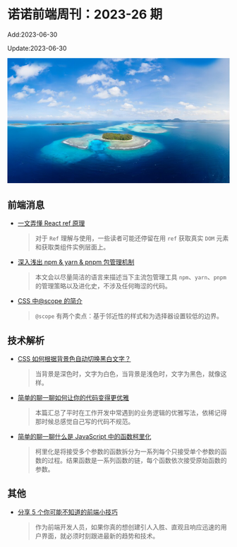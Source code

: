 <!--
 * @Description: weekly-26
 * @Author: zoeblow
 * @Email: zoeblow@gmail.com
 * @Date: 2023-01-01 20:20:35
 * @LastEditors: zoeblow
 * @LastEditTime: 2023-06-30 13:26:28
 * @FilePath: \nuofe-weekly1\2023\weekly-26.md
 -->

# 诺诺前端周刊：2023-26 期

Add:2023-06-30

Update:2023-06-30

![202326](../images/2023/202326.jpg)

## 前端消息

- [一文弄懂 React ref 原理](https://mp.weixin.qq.com/s/RqY6GJRm8GB5dZkChtyO_w)

  > 对于 `Ref` 理解与使用，一些读者可能还停留在用 `ref` 获取真实 `DOM` 元素和获取类组件实例层面上。

- [深入浅出 npm & yarn & pnpm 包管理机制](https://mp.weixin.qq.com/s/ZTI-8RI0l314Ki9oBxqRWw)

  > 本文会以尽量简洁的语言来描述当下主流包管理工具 `npm`、`yarn`、`pnpm` 的管理策略以及进化史，不涉及任何晦涩的代码。

- [CSS 中@scope 的简介](https://mp.weixin.qq.com/s/b5RJ4ZArlbzOmM3Zz1VDhg)

  > `@scope` 有两个卖点：基于邻近性的样式和为选择器设置较低的边界。

## 技术解析

- [CSS 如何根据背景色自动切换黑白文字？](https://mp.weixin.qq.com/s/iQ82P3FVmhXPUYbFhw59tA)

  > 当背景是深色时，文字为白色，当背景是浅色时，文字为黑色，就像这样。

- [简单的聊一聊如何让你的代码变得更优雅](https://juejin.cn/post/7235547967113429029)

  > 本篇汇总了平时在工作开发中常遇到的业务逻辑的优雅写法，依稀记得那时候总感觉自己写的代码不规范。

- [简单的聊一聊什么是 JavaScript 中的函数柯里化](https://mp.weixin.qq.com/s/qrdU9FaGj1gz4MTFFgkWxA)

  > 柯里化是将接受多个参数的函数拆分为一系列每个只接受单个参数的函数的过程。结果函数是一系列函数的链，每个函数依次接受原始函数的参数。

## 其他

- [分享 5 个你可能不知道的前端小技巧](https://mp.weixin.qq.com/s/ojlQg1FQGJE0AtcMw9sbDA)

  > 作为前端开发人员，如果你真的想创建引人入胜、直观且响应迅速的用户界面，就必须时刻跟进最新的趋势和技术。
